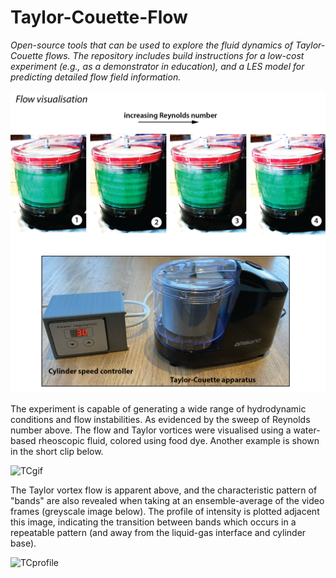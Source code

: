 # Taylor-Couette-Flow

_Open-source tools that can be used to explore the fluid dynamics of Taylor-Couette flows. The repository includes build instructions for a low-cost experiment (e.g., as a demonstrator in education), and a LES model for predicting detailed flow field information._ 

![TCdevice](./Experimental-model/Images/taylor-couette-flow-device.png)

The experiment is capable of generating a wide range of hydrodynamic conditions and flow instabilities. As evidenced by the sweep of Reynolds number above. The flow and Taylor vortices were visualised using a water-based rheoscopic fluid, colored using food dye. Another example is shown in the short clip below.  

![TCgif](./Images/TCflow.gif)

The Taylor vortex flow is apparent above, and the characteristic pattern of "bands" are also revealed when taking at an ensemble-average of the video frames (greyscale image below). The profile of intensity is plotted adjacent this image, indicating the transition between bands which occurs in a repeatable pattern (and away from the liquid-gas interface and cylinder base).  

![TCprofile](./Images/taylor-couette-profile.png)
